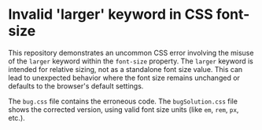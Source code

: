# Invalid 'larger' keyword in CSS font-size

This repository demonstrates an uncommon CSS error involving the misuse of the `larger` keyword within the `font-size` property. The `larger` keyword is intended for relative sizing, not as a standalone font size value.  This can lead to unexpected behavior where the font size remains unchanged or defaults to the browser's default settings.

The `bug.css` file contains the erroneous code. The `bugSolution.css` file shows the corrected version, using valid font size units (like `em`, `rem`, `px`, etc.).